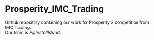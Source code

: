 # Prosperity_IMC_Trading

Github repository containing our work for Prosperity 2 competition from IMC Trading.<br>
Our team is *PipInstallIsland*.
